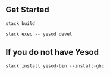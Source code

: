 ## Get Started


```
stack build
```

```
stack exec -- yesod devel
```

## If you do not have Yesod

```
stack install yesod-bin --install-ghc
```

